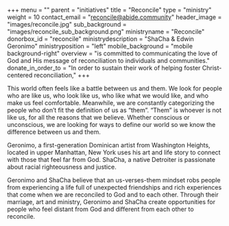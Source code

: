+++
menu = ""
parent = "initiatives"
title = "Reconcile"
type = "ministry"
weight = 10
contact_email = "reconcile@abide.community"
header_image = "images/reconcile.jpg"
sub_background = "images/reconcile_sub_background.png"
ministryname = "Reconcile"
donorbox_id = "reconcile"
ministrydescription = "ShaCha & Edwin Geronimo"
ministryposition = "left"
mobile_background = "mobile background-right"
overview = "is committed to communicating the love of God and His message of reconciliation to individuals and communities."
donate_in_order_to = "In order to sustain their work of helping foster Christ-centered reconciliation,"
+++

This world often feels like a battle between us and them.  We look for people who are like us, who look like us, who like what we would like, and who make us feel comfortable.  Meanwhile, we are constantly categorizing the people who don’t fit the definition of us as “them”.  “Them” is whoever is not like us, for all the reasons that we believe.  Whether conscious or unconscious, we are looking for ways to define our world so we know the difference between us and them.

Geronimo, a first-generation Dominican artist from Washington Heights, located in upper Manhattan, New York uses his art and life story to connect with those that feel far from God.  ShaCha, a native Detroiter is passionate about racial righteousness and justice.

Geronimo and ShaCha believe that an us-verses-them mindset robs people from experiencing a life full of unexpected friendships and rich experiences that come when we are reconciled to God and to each other. Through their marriage, art and ministry, Geronimo and ShaCha create opportunities for people who feel distant from God and different from each other to reconcile.